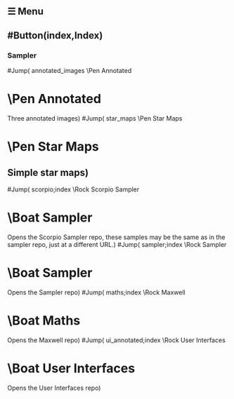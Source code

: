 ## ☰ Menu
#Button(index,Index)
----
### Sampler

#Jump( annotated_images \Pen Annotated
# \Pen Annotated
Three annotated images)
#Jump( star_maps \Pen Star Maps
# \Pen Star Maps
Simple star maps)
----
#Jump( scorpio;index \Rock Scorpio Sampler
# \Boat Sampler
Opens the Scorpio Sampler repo, these samples may be the same as in the sampler repo, just at a different URL.)
#Jump( sampler;index \Rock Sampler
# \Boat Sampler
Opens the Sampler repo)
#Jump( maths;index \Rock Maxwell
# \Boat Maths
Opens the Maxwell repo)
#Jump( ui_annotated;index \Rock User Interfaces
# \Boat User Interfaces
Opens the User Interfaces repo)
&nbsp;
